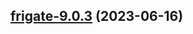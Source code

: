 

## [frigate-9.0.3](https://github.com/truecharts/charts/compare/frigate-9.0.2...frigate-9.0.3) (2023-06-16)

